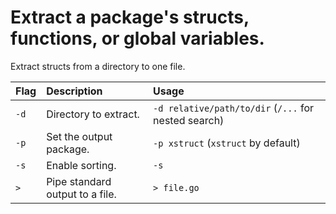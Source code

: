 # Extract a package's structs, functions, or global variables.

Extract structs from a directory to one file.

| Flag | Description                     | Usage                                                |
| :--- | :------------------------------ | :--------------------------------------------------- |
| `-d` | Directory to extract.           | `-d relative/path/to/dir` (`/...` for nested search) |
| `-p` | Set the output package.         | `-p xstruct` (`xstruct` by default)                  |
| `-s` | Enable sorting.                 | `-s`                                                 |
| `>`  | Pipe standard output to a file. | `> file.go`                                          |